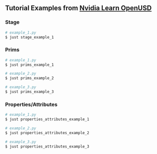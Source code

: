 ## Tutorial Examples from [Nvidia Learn OpenUSD](https://docs.nvidia.com/learn-openusd/latest/index.html)

### Stage

```bash
# example_1.py
$ just stage_example_1
```

### Prims

```bash
# example_1.py
$ just prims_example_1

# example_2.py
$ just prims_example_2

# example_3.py
$ just prims_example_3
```

### Properties/Attributes

```bash
# example_1.py
$ just properties_attributes_example_1

# example_2.py
$ just properties_attributes_example_2

# example_3.py
$ just properties_attributes_example_3
```